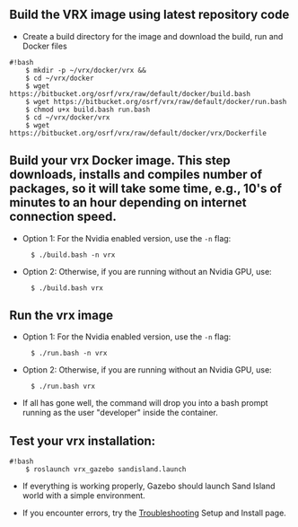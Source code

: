 ## Build the VRX image using latest repository code ##

* Create a build directory for the image and download the build, run and Docker files
 
```
#!bash
    $ mkdir -p ~/vrx/docker/vrx && 
    $ cd ~/vrx/docker
    $ wget https://bitbucket.org/osrf/vrx/raw/default/docker/build.bash
    $ wget https://bitbucket.org/osrf/vrx/raw/default/docker/run.bash
    $ chmod u+x build.bash run.bash
    $ cd ~/vrx/docker/vrx
    $ wget https://bitbucket.org/osrf/vrx/raw/default/docker/vrx/Dockerfile
```


## Build your vrx Docker image.  This step downloads, installs and compiles number of packages, so it will take some time, e.g., 10's of minutes to an hour depending on internet connection speed.

* Option 1: For the Nvidia enabled version, use the `-n` flag:

        $ ./build.bash -n vrx

* Option 2: Otherwise, if you are running without an Nvidia GPU, use:

        $ ./build.bash vrx

## Run the vrx image ##

* Option 1: For the Nvidia enabled version, use the `-n` flag:

        $ ./run.bash -n vrx

* Option 2: Otherwise, if you are running without an Nvidia GPU, use:

        $ ./run.bash vrx

* If all has gone well, the command will drop you into a bash prompt running as the user "developer" inside the container.

## Test your vrx installation: ##

```
#!bash
    $ roslaunch vrx_gazebo sandisland.launch
```

* If everything is working properly, Gazebo should launch Sand Island world with a simple environment.

* If you encounter errors, try the [Troubleshooting](https://bitbucket.org/osrf/vrx/wiki/Troubleshooting) Setup and Install page.